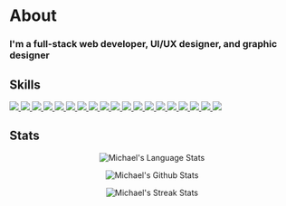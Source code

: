 # About
<h3>I'm a full-stack web developer, UI/UX designer, and graphic designer</h3>

## Skills
<p>
  <a href="https://www.ecma-international.org/publications-and-standards/standards/ecma-262/" target="_blank">
    <img src="https://img.shields.io/badge/JavaScript-323330?style=for-the-badge&logo=javascript&logoColor=F7DF1E" />
  </a>
  <a href="https://www.python.org" target="_blank">
    <img src="https://img.shields.io/badge/Python-3776AB?style=for-the-badge&logo=python&logoColor=FFD845" />
  </a>
  <a href="https://www.w3.org/Style/CSS/Overview.en.html" target="_blank">
    <img src="https://img.shields.io/badge/CSS3-3D8FC6?style=for-the-badge&logo=css3&logoColor=white" />
  </a>
  <a href="https://html.spec.whatwg.org/multipage/" target="_blank">
    <img src="https://img.shields.io/badge/HTML5-E54D26?style=for-the-badge&logo=html5&logoColor=white" />
  </a>

  <!-- Frameworks -->
  <a href="https://nodejs.org/en/" taret="_blank">
    <img src="https://img.shields.io/badge/Node.js-83CD29?style=for-the-badge&logo=nodedotjs&logoColor=white" />
  </a>
  <a href="https://www.npmjs.com/" target="_blank">
    <img src="https://img.shields.io/badge/npm-CB3837?style=for-the-badge&logo=npm&logoColor=white" />
  </a>
  <a href="https://reactjs.org/" target="_blank">
    <img src="https://img.shields.io/badge/React-20232A?style=for-the-badge&logo=react&logoColor=61DAFB" />
  </a>
  <a href="https://redux.js.org/" target="_blank">
    <img src="https://img.shields.io/badge/Redux-593D88?style=for-the-badge&logo=redux&logoColor=white" />
  </a>
  <a href="http://expressjs.com/" target="_blank">
    <img src="https://img.shields.io/badge/Express.js-000000?style=for-the-badge&logo=express&logoColor=white" />
  </a>
  <a href="https://github.com/" target="_blank">
    <img src="https://img.shields.io/badge/Github-F05032?style=for-the-badge&logo=git&logoColor=white" />
  </a>
  <a href="https://www.docker.com/" target="_blank">
    <img src="https://img.shields.io/badge/Docker-2CA5E0?style=for-the-badge&logo=docker&logoColor=white" />
  </a>

  <!-- hosting -->
  <a href="https://www.heroku.com/" target="_blank">
    <img src="https://img.shields.io/badge/Heroku-430098?style=for-the-badge&logo=heroku&logoColor=white" />
  </a>
  <a href="https://aws.amazon.com/" target="_blank">
    <img src="https://img.shields.io/badge/AWS-F7A80D?style=for-the-badge&logo=amazon&logoColor=white" />
  </a>

  <!-- os -->
  <a href="https://www.microsoft.com/en-us/windows" target="_blank">
    <img src="https://img.shields.io/badge/Windows-0078D6?style=for-the-badge&logo=windows&logoColor=white" />
  </a>
  <a href="https://ubuntu.com/" target="_blank">
    <img src="https://img.shields.io/badge/Ubuntu-C73200?style=for-the-badge&logo=ubuntu&logoColor=E95420" />
  </a>

  <!-- ide -->
  <a href="https://code.visualstudio.com/" target="_blank">
    <img src="https://img.shields.io/badge/Visual_Studio_Code-0078D4?style=for-the-badge&logo=visual%20studio%20code&logoColor=white" />
  </a>

  <!-- misc -->
  <a href="https://www.adobe.com/products/illustrator" target="_blank">
    <img src="https://img.shields.io/badge/Adobe%20Illustrator-F79500?style=for-the-badge&logo=Adobe%20Illustrator&logoColor=310000" />
  </a>
  <a href="https://www.adobe.com/products/photoshop" target="_blank">
    <img src="https://img.shields.io/badge/Adobe%20Photoshop-2FA3F7?style=for-the-badge&logo=Adobe%20Photoshop&logoColor=001D34" />
  </a>
  <a href="https://www.microsoft.com/en-us/p/windows-terminal/9n0dx20hk701" target="_blank">
    <img src="https://img.shields.io/badge/windows%20terminal-4D4D4D?style=for-the-badge&logo=windows%20terminal&logoColor=white" />
  </a>
</p>

## Stats

<p align = "center"><img align="center" src="https://github-readme-stats.vercel.app/api/top-langs?username=MCE-design&show_icons=true&locale=en&layout=compact" alt="Michael's Language Stats" /></p>

<p align = "center"><img align="center" src="https://github-readme-stats.vercel.app/api?username=MCE-Design&show_icons=true&locale=en" alt="Michael's Github Stats" /></p>

<p align = "center"><img align="center" src="https://github-readme-streak-stats.herokuapp.com/?user=MCE-Design&" alt="Michael's Streak Stats" /></p>

<!--
**MCE-Design/MCE-Design** is a ✨ _special_ ✨ repository because its `README.md` (this file) appears on your GitHub profile.

Here are some ideas to get you started:

- 🔭 I’m currently working on ...
- 🌱 I’m currently learning ...
- 👯 I’m looking to collaborate on ...
- 🤔 I’m looking for help with ...
- 💬 Ask me about ...
- 📫 How to reach me: ...
- 😄 Pronouns: ...
- ⚡ Fun fact: ...
-->


<!-- <h1 align="center">Hi 👋, I'm Steven Barnett</h1>
<h3 align="center">Full stack web developer from California</h3>

<p align="center"> Javascript | Python | React | Redux | Express | Sequelize | Flask | SQLAlchemy | Ruby on Rails | ActiveRecord </p>

<p align="center"> <img src="https://komarev.com/ghpvc/?username=stevenbarnett1&label=Profile%20views&color=0e75b6&style=flat" alt="stevenbarnett1" /> </p>

<p align="center"> <a href="https://github.com/ryo-ma/github-profile-trophy"><img src="https://github-profile-trophy.vercel.app/?username=stevenbarnett1" alt="stevenbarnett1" /></a> </p>

<h3 align="center">Connect with me:</h3>
<p align="center">
<a href="https://linkedin.com/in/steven-r-barnett" target="blank"><img align="center" src="https://raw.githubusercontent.com/rahuldkjain/github-profile-readme-generator/master/src/images/icons/Social/linked-in-alt.svg" alt="steven-r-barnett" height="30" width="40" /></a>
</p>
